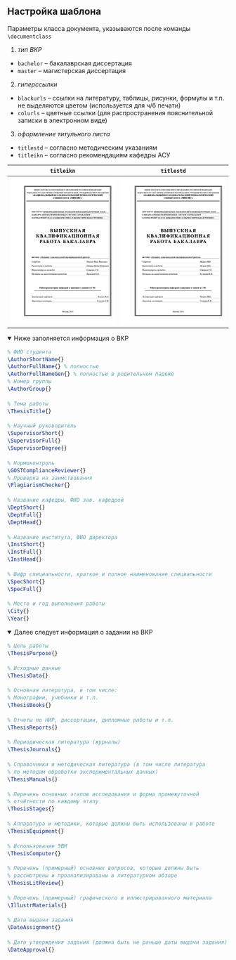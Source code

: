 ## Настройка шаблона

Параметры класса документа, указываются после команды `\documentclass`

1. *тип ВКР*
* `bachelor`  – бакалаврская диссертация
* `master`    – магистерская диссертация

2. *гиперссылки*
* `blackurls` – ссылки на литературу, таблицы, рисунки, формулы и т.п. не выделяются цветом (используется для ч/б печати)
* `colurls`   – цветные ссылки (для распространения пояснительной записки в электронном виде)

3. *оформление титульного листа*
* `titlestd`  – согласно методическим указаниям
* `titleikn`  – согласно рекомендациям кафедры АСУ

`titleikn`        | `titlestd`
:----------------:|:----------------:
<img src="img/title_ikn.jpg" alt="titleikn" width="400"/> | <img src="img/title_std.jpg" alt="titlestd" width="400"/>

<details open>
<summary>Ниже заполняется информация о ВКР</summary>

```latex
% ФИО студента
\AuthorShortName{}
\AuthorFullName{} % полностью
\AuthorFullNameGen{} % полностью в родительном падеже
% Номер группы
\AuthorGroup{}

% Тема работы
\ThesisTitle{}

% Научный руководитель
\SupervisorShort{}
\SupervisorFull{}
\SupervisorDegree{}

% Нормоконтроль
\GOSTComplianceReviewer{}
% Проверка на заимствования
\PlagiarismChecker{}

% Название кафедры, ФИО зав. кафедрой
\DeptShort{}
\DeptFull{}
\DeptHead{}

% Название института, ФИО директора
\InstShort{}
\InstFull{}
\InstHead{}

% Шифр специальности, краткое и полное наименование специальности
\SpecShort{}
\SpecFull{}

% Место и год выполнения работы
\City{}
\Year{}
```
</details>


<details open>
<summary>Далее следует информация о задании на ВКР</summary>

```latex
% Цель работы
\ThesisPurpose{}

% Исходные данные
\ThesisData{}
 
% Основная литература, в том числе:
% Монографии, учебники и т.п.
\ThesisBooks{}

% Отчеты по НИР, диссертации, дипломные работы и т.п.
\ThesisReports{}

% Периодическая литература (журналы)
\ThesisJournals{}

% Справочники и методическая литература (в том числе литература 
% по методам обработки экспериментальных данных)
\ThesisManuals{}

% Перечень основных этапов исследования и форма промежуточной 
% отчётности по каждому этапу
\ThesisStages{}

% Аппаратура и методики, которые должны быть использованы в работе
\ThesisEquipment{}

% Использование ЭВМ
\ThesisComputer{}

% Перечень (примерный) основных вопросов, которые должны быть 
% рассмотрены и проанализированы в литературном обзоре
\ThesisLitReview{}

% Перечень (примерный) графического и иллюстрированного материала
\IllustrMaterials{}

% Дата выдачи задания
\DateAssignment{}

% Дата утверждения задания (должна быть не раньше даты выдачи задания)
\DateApproval{}
```
</details>